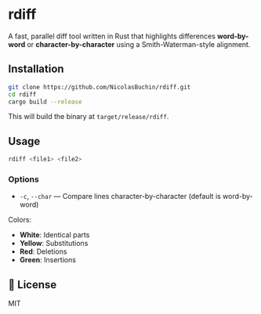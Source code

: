# rdiff

A fast, parallel diff tool written in Rust that highlights differences **word-by-word** or **character-by-character** using a Smith-Waterman-style alignment.

## Installation

```bash
git clone https://github.com/NicolasBuchin/rdiff.git 
cd rdiff
cargo build --release
````

This will build the binary at `target/release/rdiff`.

## Usage

```bash
rdiff <file1> <file2>
```

### Options

* `-c`, `--char` — Compare lines character-by-character (default is word-by-word)

Colors:

* **White**: Identical parts
* **Yellow**: Substitutions
* **Red**: Deletions
* **Green**: Insertions

## 📄 License

MIT

